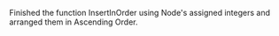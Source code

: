 Finished the function InsertInOrder using Node's assigned integers and arranged them in Ascending Order.
